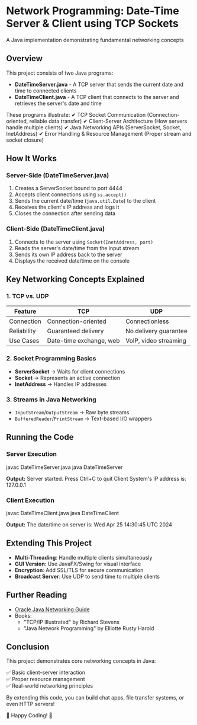 

# Network Programming: Date-Time Server & Client using TCP Sockets

A Java implementation demonstrating fundamental networking concepts

## Overview

This project consists of two Java programs:

- **DateTimeServer.java** - A TCP server that sends the current date and time to connected clients
- **DateTimeClient.java** - A TCP client that connects to the server and retrieves the server's date and time

<Callout type="info">
These programs illustrate:
✔ TCP Socket Communication (Connection-oriented, reliable data transfer)  
✔ Client-Server Architecture (How servers handle multiple clients)  
✔ Java Networking APIs (ServerSocket, Socket, InetAddress)  
✔ Error Handling & Resource Management (Proper stream and socket closure)  
</Callout>

## How It Works

### Server-Side (DateTimeServer.java)
1. Creates a ServerSocket bound to port 4444
2. Accepts client connections using `ss.accept()`
3. Sends the current date/time (`java.util.Date`) to the client
4. Receives the client's IP address and logs it
5. Closes the connection after sending data

### Client-Side (DateTimeClient.java)
1. Connects to the server using `Socket(InetAddress, port)`
2. Reads the server's date/time from the input stream
3. Sends its own IP address back to the server
4. Displays the received date/time on the console

## Key Networking Concepts Explained

### 1. TCP vs. UDP
| Feature        | TCP                          | UDP                          |
|---------------|-----------------------------|-----------------------------|
| Connection    | Connection-oriented         | Connectionless              |
| Reliability   | Guaranteed delivery         | No delivery guarantee       |
| Use Cases     | Date-time exchange, web     | VoIP, video streaming       |

### 2. Socket Programming Basics
- **ServerSocket** → Waits for client connections
- **Socket** → Represents an active connection  
- **InetAddress** → Handles IP addresses

### 3. Streams in Java Networking
- `InputStream`/`OutputStream` → Raw byte streams
- `BufferedReader`/`PrintStream` → Text-based I/O wrappers

## Running the Code

### Server Execution
<CodeBlock lang="bash">
javac DateTimeServer.java
java DateTimeServer
</CodeBlock>

**Output:**
Server started. Press Ctrl+C to quit
Client System's IP address is: 127.0.0.1

### Client Execution
<CodeBlock lang="bash">
javac DateTimeClient.java
java DateTimeClient
</CodeBlock>

**Output:**
The date/time on server is: Wed Apr 25 14:30:45 UTC 2024


## Extending This Project

- **Multi-Threading**: Handle multiple clients simultaneously
- **GUI Version**: Use JavaFX/Swing for visual interface
- **Encryption**: Add SSL/TLS for secure communication
- **Broadcast Server**: Use UDP to send time to multiple clients

## Further Reading

- [Oracle Java Networking Guide](https://docs.oracle.com/javase/tutorial/networking/)
- Books:
  - "TCP/IP Illustrated" by Richard Stevens
  - "Java Network Programming" by Elliotte Rusty Harold

## Conclusion

This project demonstrates core networking concepts in Java:

✅ Basic client-server interaction  
✅ Proper resource management  
✅ Real-world networking principles  

By extending this code, you can build chat apps, file transfer systems, or even HTTP servers!

<Callout type="tip">
🚀 Happy Coding! 🚀
</Callout>
